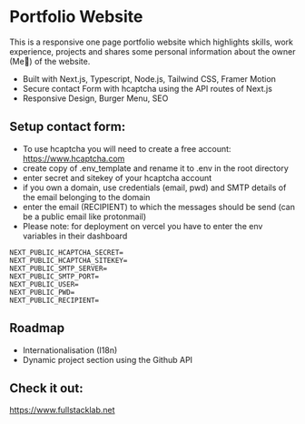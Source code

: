 # Portfolio Website

This is a responsive one page portfolio website which highlights skills, work experience, projects and shares some personal information about the owner (Me👋) of the website.


- Built with Next.js, Typescript, Node.js, Tailwind CSS, Framer Motion
- Secure contact Form with hcaptcha using the API routes of Next.js
- Responsive Design, Burger Menu, SEO

## Setup contact form:
- To use hcaptcha you will need to create a free account:
https://www.hcaptcha.com
- create copy of .env_template and rename it to .env in the root directory
- enter secret and sitekey of your hcaptcha account
- if you own a domain, use credentials (email, pwd) and SMTP details of the email belonging to the domain
- enter the email (RECIPIENT) to which the messages should be send (can be a public email like protonmail)
- Please note: for deployment on vercel you have to enter the env variables in their dashboard
```
NEXT_PUBLIC_HCAPTCHA_SECRET=
NEXT_PUBLIC_HCAPTCHA_SITEKEY=
NEXT_PUBLIC_SMTP_SERVER=
NEXT_PUBLIC_SMTP_PORT=
NEXT_PUBLIC_USER=
NEXT_PUBLIC_PWD=
NEXT_PUBLIC_RECIPIENT=
```

## Roadmap
- Internationalisation (I18n)
- Dynamic project section using the Github API


## Check it out:
https://www.fullstacklab.net
